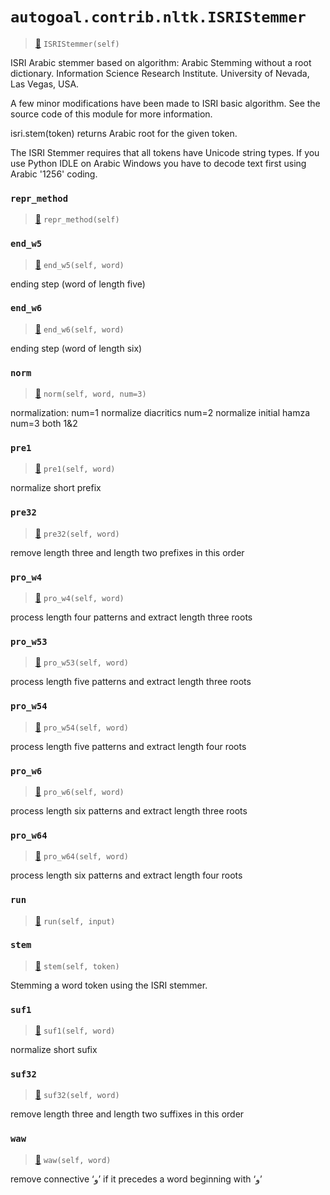 # `autogoal.contrib.nltk.ISRIStemmer`

> [📝](https://github.com/autogal/autogoal/blob/main/autogoal/contrib/nltk/_generated.py#L34)
> `ISRIStemmer(self)`

ISRI Arabic stemmer based on algorithm: Arabic Stemming without a root dictionary.
Information Science Research Institute. University of Nevada, Las Vegas, USA.

A few minor modifications have been made to ISRI basic algorithm.
See the source code of this module for more information.

isri.stem(token) returns Arabic root for the given token.

The ISRI Stemmer requires that all tokens have Unicode string types.
If you use Python IDLE on Arabic Windows you have to decode text first
using Arabic '1256' coding.
### `repr_method`

> [📝](https://github.com/autogoal/autogoal/blob/main/autogoal/utils/__init__.py#L87)
> `repr_method(self)`

### `end_w5`

> [📝](/usr/local/lib/python3.6/dist-packages/nltk/stem/isri.py#L331)
> `end_w5(self, word)`

ending step (word of length five)
### `end_w6`

> [📝](/usr/local/lib/python3.6/dist-packages/nltk/stem/isri.py#L375)
> `end_w6(self, word)`

ending step (word of length six)
### `norm`

> [📝](/usr/local/lib/python3.6/dist-packages/nltk/stem/isri.py#L221)
> `norm(self, word, num=3)`

normalization:
num=1  normalize diacritics
num=2  normalize initial hamza
num=3  both 1&2
### `pre1`

> [📝](/usr/local/lib/python3.6/dist-packages/nltk/stem/isri.py#L391)
> `pre1(self, word)`

normalize short prefix
### `pre32`

> [📝](/usr/local/lib/python3.6/dist-packages/nltk/stem/isri.py#L237)
> `pre32(self, word)`

remove length three and length two prefixes in this order
### `pro_w4`

> [📝](/usr/local/lib/python3.6/dist-packages/nltk/stem/isri.py#L267)
> `pro_w4(self, word)`

process length four patterns and extract length three roots
### `pro_w53`

> [📝](/usr/local/lib/python3.6/dist-packages/nltk/stem/isri.py#L283)
> `pro_w53(self, word)`

process length five patterns and extract length three roots
### `pro_w54`

> [📝](/usr/local/lib/python3.6/dist-packages/nltk/stem/isri.py#L321)
> `pro_w54(self, word)`

process length five patterns and extract length four roots
### `pro_w6`

> [📝](/usr/local/lib/python3.6/dist-packages/nltk/stem/isri.py#L339)
> `pro_w6(self, word)`

process length six patterns and extract length three roots
### `pro_w64`

> [📝](/usr/local/lib/python3.6/dist-packages/nltk/stem/isri.py#L367)
> `pro_w64(self, word)`

process length six patterns and extract length four roots
### `run`

> [📝](https://github.com/autogoal/autogoal/blob/main/autogoal/contrib/nltk/_generated.py#L40)
> `run(self, input)`

### `stem`

> [📝](/usr/local/lib/python3.6/dist-packages/nltk/stem/isri.py#L184)
> `stem(self, token)`

Stemming a word token using the ISRI stemmer.
### `suf1`

> [📝](/usr/local/lib/python3.6/dist-packages/nltk/stem/isri.py#L384)
> `suf1(self, word)`

normalize short sufix
### `suf32`

> [📝](/usr/local/lib/python3.6/dist-packages/nltk/stem/isri.py#L249)
> `suf32(self, word)`

remove length three and length two suffixes in this order
### `waw`

> [📝](/usr/local/lib/python3.6/dist-packages/nltk/stem/isri.py#L261)
> `waw(self, word)`

remove connective ‘و’ if it precedes a word beginning with ‘و’ 
